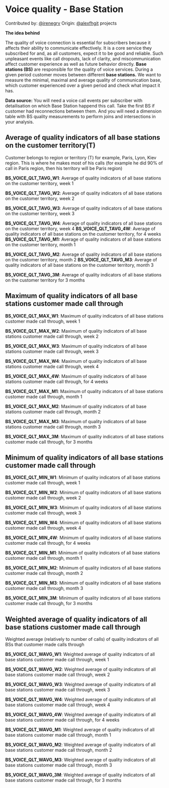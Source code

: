 
# Voice quality - Base Station

Contributed by: [@irenegrv](https://github.com/IreneGrv) Origin: [@alexfhgit](https://github.com/alexfhgit) projects

**The idea behind**

The quality of voice connection is essential for subscribers because it affects their ability to communicate effectively. It is a core service they subscribed for and, as all customers, expect it to be good and reliable. Such unpleasant events like call dropouts, lack of clarity, and miscommunication affect customer experience as well as future behavior directly. **Base stations (BS)** are responsible for the quality of voice services. During a given period customer moves between different **base stations.** We want to measure the minimal, maximal and average quality of communication base, which customer experienced over a given period and check what impact it has.

**Data source:** You will need a voice call events per subscriber with detailisation on which Base Station happend this call. Take the first BS if customer had reconnections between them. And you will need a dimension table with BS quality measurements to perform joins and intersections in your analysis. 

## Average of quality indicators of all base stations on the customer territory(T)

Customer belongs to region or territory (T) for example,  Paris, Lyon, Kiev region. This is where he makes most of his calls (for example he did 90% of call in Paris region, then his territory will be Paris region)

**BS_VOICE_QLT_TAVG_W1**: Average of quality indicators of all base stations on the customer territory, week 1

**BS_VOICE_QLT_TAVG_W2**: Average of quality indicators of all base stations on the customer territory, week 2

**BS_VOICE_QLT_TAVG_W3**: Average of quality indicators of all base stations on the customer territory, week 3

**BS_VOICE_QLT_TAVG_W4**: Average of quality indicators of all base stations on the customer territory, week 4
**BS_VOICE_QLT_TAVG_4W**: Average of quality indicators of all base stations on the customer territory, for 4 weeks
**BS_VOICE_QLT_TAVG_M1:** Average of quality indicators of all base stations on the customer territory, month 1

**BS_VOICE_QLT_TAVG_M2**: Average of quality indicators of all base stations on the customer territory, month 2
**BS_VOICE_QLT_TAVG_M3**: Average of quality indicators of all base stations on the customer territory, month 3

**BS_VOICE_QLT_TAVG_3M**: Average of quality indicators of all base stations on the customer territory for 3 months

## **Maximum** of quality indicators of all base stations customer made call through

**BS_VOICE_QLT_MAX_W1**: Maximum of quality indicators of all base stations customer made call through, week 1

**BS_VOICE_QLT_MAX_W2**: Maximum of quality indicators of all base stations customer made call through, week 2

**BS_VOICE_QLT_MAX_W3**: Maximum of quality indicators of all base stations customer made call through, week 3

**BS_VOICE_QLT_MAX_W4**: Maximum of quality indicators of all base stations customer made call through, week 4

**BS_VOICE_QLT_MAX_4W**: Maximum of quality indicators of all base stations customer made call through, for 4 weeks

**BS_VOICE_QLT_MAX_M1**: Maximum of quality indicators of all base stations customer made call through, month 1

**BS_VOICE_QLT_MAX_M2**: Maximum of quality indicators of all base stations customer made call through, month 2

**BS_VOICE_QLT_MAX_M3**: Maximum of quality indicators of all base stations customer made call through, month 3

**BS_VOICE_QLT_MAX_3M**: Maximum of quality indicators of all base stations customer made call through, for 3 months

## **Minimum** of quality indicators of all base stations customer made call through

**BS_VOICE_QLT_MIN_W1**: Minimum of quality indicators of all base stations customer made call through, week 1

**BS_VOICE_QLT_MIN_W2**: Minimum of quality indicators of all base stations customer made call through, week 2

**BS_VOICE_QLT_MIN_W3**: Minimum of quality indicators of all base stations customer made call through, week 3

**BS_VOICE_QLT_MIN_W4**: Minimum of quality indicators of all base stations customer made call through, week 4

**BS_VOICE_QLT_MIN_4W**: Minimum of quality indicators of all base stations customer made call through, for 4 weeks

**BS_VOICE_QLT_MIN_M1**: Minimum of quality indicators of all base stations customer made call through, month 1 

**BS_VOICE_QLT_MIN_M2**: Minimum of quality indicators of all base stations customer made call through, month 2

**BS_VOICE_QLT_MIN_M3**: Minimum of quality indicators of all base stations customer made call through, month 3

**BS_VOICE_QLT_MIN_3M**: Minimum of quality indicators of all base stations customer made call through, for 3 months

## **Weighted average** of quality indicators of all base stations customer made call through
Weighted average (relatively to number of calls) of quality indicators of all BSs that customer made calls through

**BS_VOICE_QLT_WAVG_W1**: Weighted average of quality indicators of all base stations customer made call through, week 1

**BS_VOICE_QLT_WAVG_W2**: Weighted average of quality indicators of all base stations customer made call through, week 2

**BS_VOICE_QLT_WAVG_W3**: Weighted average of quality indicators of all base stations customer made call through, week 3

**BS_VOICE_QLT_WAVG_W4**: Weighted average of quality indicators of all base stations customer made call through, week 4

**BS_VOICE_QLT_WAVG_4W**: Weighted average of quality indicators of all base stations customer made call through, for 4 weeks

**BS_VOICE_QLT_WAVG_M1**: Weighted average of quality indicators of all base stations customer made call through, month 1

**BS_VOICE_QLT_WAVG_M2**: Weighted average of quality indicators of all base stations customer made call through, month 2

**BS_VOICE_QLT_WAVG_M3**: Weighted average of quality indicators of all base stations customer made call through, month 3

**BS_VOICE_QLT_WAVG_3M**: Weighted average of quality indicators of all base stations customer made call through, for 3 months
